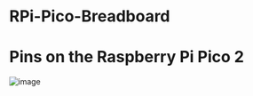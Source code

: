 # RPi-Pico-Breadboard

# Pins on the Raspberry Pi Pico 2
![image](https://60a99bedadae98078522-a9b6cded92292ef3bace063619038eb1.ssl.cf2.rackcdn.com/images_brands_RaspberryPi_223214Pico_223214Img2.jpg)
